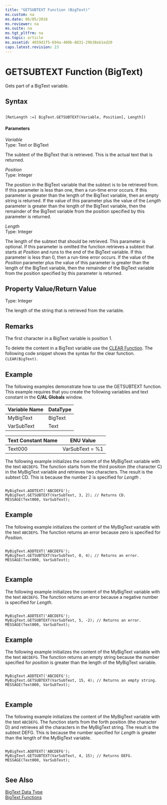 ```yaml
---
title: "GETSUBTEXT Function (BigText)"
ms.custom: na
ms.date: 06/05/2016
ms.reviewer: na
ms.suite: na
ms.tgt_pltfrm: na
ms.topic: article
ms.assetid: 4859d1f5-694a-400b-8831-29b38eb1ed20
caps.latest.revision: 23
---
```

# GETSUBTEXT Function (BigText)
Gets part of a BigText variable.  
  
## Syntax  
  
```  
  
[RetLength :=] BigText.GETSUBTEXT(Variable, Position[, Length])  
```  
  
#### Parameters  
 *Variable*  
 Type: Text or BigText  
  
 The subtext of the BigText that is retrieved. This is the actual text that is returned.  
  
 *Position*  
 Type: Integer  
  
 The position in the BigText variable that the subtext is to be retrieved from. If this parameter is less than one, then a run\-time error occurs. If this parameter is greater than the length of the BigText variable, then an empty string is returned. If the value of this parameter plus the value of the *Length* parameter is greater than the length of the BigText variable, then the remainder of the BigText variable from the position specified by this parameter is returned.  
  
 *Length*  
 Type: Integer  
  
 The length of the subtext that should be retrieved. This parameter is optional. If this parameter is omitted the function retrieves a subtext that starts at *Position* and runs to the end of the BigText variable. If this parameter is less than 0, then a run\-time error occurs. If the value of the *Position* parameter plus the value of this parameter is greater than the length of the BigText variable, then the remainder of the BigText variable from the position specified by this parameter is returned.  
  
## Property Value\/Return Value  
 Type: Integer  
  
 The length of the string that is retrieved from the variable.  
  
## Remarks  
 The first character in a BigText variable is position 1.  
  
 To delete the content in a BigText variable use the [CLEAR Function](../dynamics-nav/CLEAR-Function.md). The following code snippet shows the syntax for the clear function. `CLEAR(BigText)`.  
  
## Example  
 The following examples demonstrate how to use the GETSUBTEXT function. This example requires that you create the following variables and text constant in the **C\/AL Globals** window.  
  
|Variable Name|DataType|  
|-------------------|--------------|  
|MyBigText|BigText|  
|VarSubText|Text|  
  
|Text Constant Name|ENU Value|  
|------------------------|---------------|  
|Text000|VarSubText \= %1|  
  
 The following example initializes the content of the MyBigText variable with the text `ABCDEFG`. The function starts from the third position \(the character C\) in the MyBigText variable and retrieves two characters. The result is the subtext CD. This is because the number 2 is specified for *Length* .  
  
```  
  
MyBigText.ADDTEXT('ABCDEFG');  
MyBigText.GETSUBTEXT(VarSubText, 3, 2); // Returns CD.  
MESSAGE(Text000, VarSubText);  
```  
  
## Example  
 The following example initializes the content of the MyBigText variable with the text `ABCDEFG`. The function returns an error because zero is specified for *Position*.  
  
```  
  
MyBigText.ADDTEXT('ABCDEFG');  
MyBigText.GETSUBTEXT(VarSubText, 0, 4); // Returns an error.  
MESSAGE(Text000, VarSubText);  
  
```  
  
## Example  
 The following example initializes the content of the MyBigText variable with the text `ABCDEFG`. The function returns an error because a negative number is specified for *Length*.  
  
```  
  
MyBigText.ADDTEXT('ABCDEFG');  
MyBigText.GETSUBTEXT(VarSubText, 5, -2); // Returns an error.  
MESSAGE(Text000, VarSubText);  
```  
  
## Example  
 The following example initializes the content of the MyBigText variable with the text `ABCDEFG`. The function returns an empty string because the number specified for *position* is greater than the length of the MyBigText variable.  
  
```  
  
MyBigText.ADDTEXT('ABCDEFG');  
MyBigText.GETSUBTEXT(VarSubText, 15, 4); // Returns an empty string.  
MESSAGE(Text000, VarSubText);  
  
```  
  
## Example  
 The following example initializes the content of the MyBigText variable with the text `ABCDEFG`. The function starts from the forth position \(the character D\) and retrieves all the characters in the MyBigText string. The result is the subtext DEFG. This is because the number specified for *Length* is greater than the length of the MyBigText variable.  
  
```  
  
MyBigText.ADDTEXT('ABCDEFG');  
MyBigText.GETSUBTEXT(VarSubText, 4, 15); // Returns DEFG.  
MESSAGE(Text000, VarSubText);  
  
```  
  
## See Also  
 [BigText Data Type](../dynamics-nav/BigText-Data-Type.md)   
 [BigText Functions](../dynamics-nav/BigText-Functions.md)